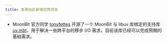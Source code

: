 ```yaml
---
title: 本周社区新增优质项目
---
```


- MoonBit 官方同学 [tonyfettes](https://github.com/tonyfettes) 开源了一个 MoonBit 与 libuv 库绑定的支持库 [uv.mbt](https://github.com/moonbit-community/uv.mbt)，用于解决一些跨平台的移步 I/O 需求。目前该库已经可以完成预期的基础需求。
